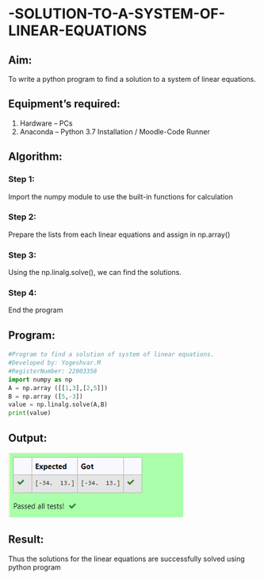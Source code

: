 # -SOLUTION-TO-A-SYSTEM-OF-LINEAR-EQUATIONS
## Aim:
To write a python program to find a solution to a system of linear equations.
## Equipment’s required:
1. 	Hardware – PCs
2. 	Anaconda – Python 3.7 Installation / Moodle-Code Runner
## Algorithm:
### Step 1: 
Import the numpy module to use the built-in functions for calculation
### Step 2: 
Prepare the lists from each linear equations and assign in np.array()
### Step 3: 
Using the np.linalg.solve(), we can find the solutions.
### Step 4: 
End the program
## Program:
```python
#Program to find a solution of system of linear equations.
#Developed by: Yogeshvar.M
#RegisterNumber: 22003358
import numpy as np
A = np.array ([[1,3],[2,5]])
B = np.array ([5,-3])
value = np.linalg.solve(A,B)
print(value)
```

## Output:
![output](screen.png)
## Result: 
Thus the solutions for the linear equations are successfully solved using python program


